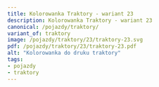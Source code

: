 ```yaml
---
title: Kolorowanka Traktory - wariant 23
description: Kolorowanka Traktory - wariant 23
canonical: /pojazdy/traktory/
variant_of: traktory
image: /pojazdy/traktory/23/traktory-23.svg
pdf: /pojazdy/traktory/23/traktory-23.pdf
alt: "Kolorowanka do druku traktory"
tags:
- pojazdy
- traktory
---
```

